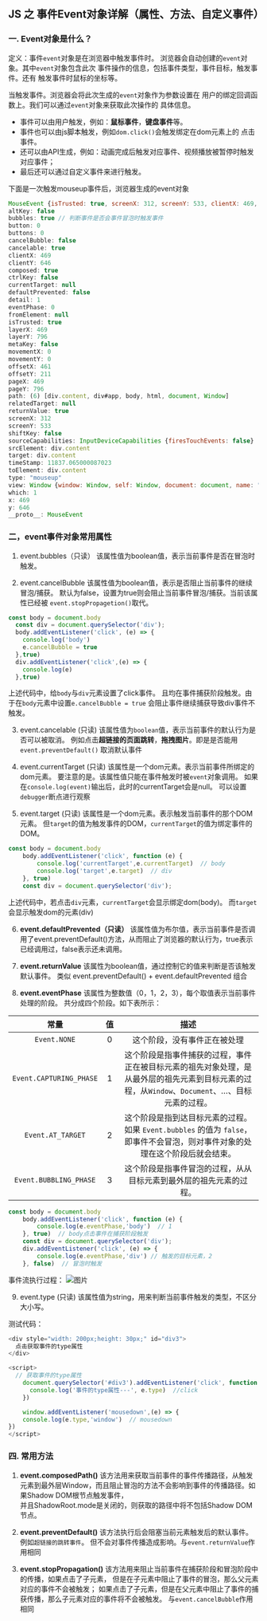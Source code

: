 ## JS 之 事件Event对象详解（属性、方法、自定义事件）

### 一. Event对象是什么？

定义：事件`event`对象是在浏览器中触发事件时。
浏览器会自动创建的`event`对象。其中`event`对象包含此次
事件操作的信息，包括事件类型，事件目标，触发事件。还有
触发事件时鼠标的坐标等。

当触发事件。浏览器会将此次生成的`event`对象作为参数设置在
用户的绑定回调函数上。我们可以通过`event`对象来获取此次操作的
具体信息。

* 事件可以由用户触发，例如：**鼠标事件**，**键盘事件**等。  
* 事件也可以由js脚本触发，例如`dom.click()`会触发绑定在dom元素上的
点击事件。  
* 还可以由API生成，例如：动画完成后触发对应事件、视频播放被暂停时触发对应事件；  
* 最后还可以通过自定义事件来进行触发。

下面是一次触发mouseup事件后，浏览器生成的event对象
```js
MouseEvent {isTrusted: true, screenX: 312, screenY: 533, clientX: 469, clientY: 646, …}
altKey: false
bubbles: true // 判断事件是否会事件冒泡时触发事件
button: 0
buttons: 0
cancelBubble: false
cancelable: true
clientX: 469
clientY: 646
composed: true
ctrlKey: false
currentTarget: null
defaultPrevented: false
detail: 1
eventPhase: 0
fromElement: null
isTrusted: true
layerX: 469
layerY: 796
metaKey: false
movementX: 0
movementY: 0
offsetX: 461
offsetY: 211
pageX: 469
pageY: 796
path: (6) [div.content, div#app, body, html, document, Window]
relatedTarget: null
returnValue: true
screenX: 312
screenY: 533
shiftKey: false
sourceCapabilities: InputDeviceCapabilities {firesTouchEvents: false}
srcElement: div.content
target: div.content
timeStamp: 11837.065000087023
toElement: div.content
type: "mouseup"
view: Window {window: Window, self: Window, document: document, name: "", location: Location, …}
which: 1
x: 469
y: 646
__proto__: MouseEvent
```

### 二，event事件对象常用属性

1. event.bubbles（只读）
该属性值为boolean值，表示当前事件是否在冒泡时触发。


2. event.cancelBubble
该属性值为boolean值，表示是否阻止当前事件的继续冒泡/捕获。
默认为false，设置为true则会阻止当前事件冒泡/捕获。当前该属性已经被
`event.stopPropagetion()`取代。
```js
const body = document.body
  const div = document.querySelector('div');
  body.addEventListener('click', (e) => {
    console.log('body')
    e.cancelBubble = true
  },true)
  div.addEventListener('click',(e) => {
    console.log(e)
  },true)
```
上述代码中，给`body`与`div`元素设置了click事件。
且均在事件捕获阶段触发。由于在`body`元素中设置`e.cancelBubble = true`
会阻止事件继续捕获导致div事件不触发。

3. event.cancelable (只读)
该属性值为`boolean`值，表示当前事件的默认行为是否可以被取消。
例如点击**超链接的页面跳转**，**拖拽图片**。即是是否能用`event.preventDefault()`
取消默认事件

4. event.currentTarget (只读)
该属性是一个dom元素。表示当前事件所绑定的dom元素。
要注意的是。该属性值只能在事件触发时被`event`对象调用。
如果在`console.log(event)`输出后，此时的currentTarget会是null。
可以设置`debugger`断点进行观察

5. event.target (只读)
该属性是一个dom元素。表示触发当前事件的那个DOM元素。
但`target`的值为触发事件的DOM，`currentTarget`的值为绑定事件的DOM。

```js
const body = document.body
    body.addEventListener('click', function (e) {
        console.log('currentTarget',e.currentTarget)  // body
        console.log('target',e.target)  // div
    }, true)
    const div = document.querySelector('div');
```

上述代码中，若点击`div`元素，`currentTarget`会显示绑定dom(body)。
而`target`会显示触发dom的元素(div)

6. **event.defaultPrevented（只读）**
该属性值为布尔值，表示当前事件是否调用了event.preventDefault()方法，从而阻止了浏览器的默认行为，true表示已经调用过，false表示还未调用。


7. **event.returnValue**
该属性为boolean值，通过控制它的值来判断是否该触发默认事件。
类似 event.preventDefault() + event.defaultPrevented 组合

8. **event.eventPhase**
该属性为整数值（0，1，2，3），每个取值表示当前事件处理的阶段。
共分成四个阶段。如下表所示：

| 常量 | 值 | 描述 |
| :---: | :---: | :---: |
| `Event.NONE` | 0 | 这个阶段，没有事件正在被处理 |
| `Event.CAPTURING_PHASE` | 1 | 这个阶段是指事件捕获的过程，事件正在被目标元素的祖先对象处理，是从最外层的祖先元素到目标元素的过程，从`Window`、`Document`、…、目标元素的过程。|
| `Event.AT_TARGET` | 2 | 这个阶段是指到达目标元素的过程。如果 `Event.bubbles` 的值为 `false`，即事件不会冒泡，则对事件对象的处理在这个阶段后就会结束。|
| `Event.BUBBLING_PHASE` | 3 | 这个阶段是指事件冒泡的过程，从从目标元素到最外层的祖先元素的过程。 |

```js
const body = document.body
    body.addEventListener('click', function (e) {
        console.log(e.eventPhase,'body')  // 1
    }, true)  // body点击事件在捕获阶段触发
    const div = document.querySelector('div');
    div.addEventListener('click', (e) => {
        console.log(e.eventPhase,'div') // 触发的目标元素，2
    }, false)  // 冒泡时触发
```

事件流执行过程：
![图片](https://i-blog.csdnimg.cn/blog_migrate/ee74a595096785a871bd4d0a86231d70.png)

9. event.type (只读)
该属性值为string，用来判断当前事件触发的类型，不区分大小写。

测试代码：
```js
<div style="width: 200px;height: 30px;" id="div3">
  点击获取事件的type属性
</div>

<script>
  // 获取事件的type属性
    document.querySelector('#div3').addEventListener('click', function (e) {
      console.log('事件的type属性---', e.type)  //click
    })

    window.addEventListener('mousedown',(e) => {
    console.log(e.type,'window')  // mousedown
})
</script>
```

### 四. 常用方法
1. **event.composedPath()**
该方法用来获取当前事件的事件传播路径，从触发元素到最外层Window，而且阻止冒泡的方法不会影响到事件的传播路径。如果Shadow DOM根节点触发事件，  
并且ShadowRoot.mode是关闭的，则获取的路径中将不包括Shadow DOM节点。

2. **event.preventDefault()**
该方法执行后会阻塞当前元素触发后的默认事件。例如`超链接的跳转事件`。
但不会对事件传播造成影响。与`event.returnValue`作用相同

3. **event.stopPropagation()**
该方法用来阻止当前事件在捕获阶段和冒泡阶段中的传播，如果点击了子元素，
但是在子元素中阻止了事件的冒泡，那么父元素对应的事件不会被触发；
如果点击了子元素，但是在父元素中阻止了事件的捕获传播，那么子元素对应的事件将不会被触发。
与`event.cancelBubble`作用相同




